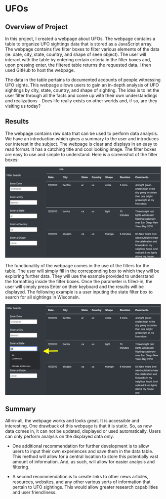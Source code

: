 # UFOs
## Overview of Project
In this project, I created a webpage about UFOs. The webpage contains a table to organize UFO sightings data that is stored as a JavaScript array. The webpage contains five filter boxes to filter various elements of the data (ie. date, city, state, country, and shape of seen object). The user will interact with the table by entering certain criteria in the filter boxes and, upon pressing enter, the filtered table returns the requested data. I then used GitHub to host the webpage. 

The data in the table pertains to documented accounts of people witnessing UFO sights. This webpage allows users to gain an in-depth analysis of UFO sightings by city, state, country, and shape of sighting. The idea is to let the user filter through all the facts and come up with their own understandings and realizations - Does life really exists on other worlds and, if so, are they visiting us today?

## Results
The webpage contains raw data that can be used to perform data analysis. We have an introduction which gives a summary to the user and introduces our interest in the subject. The webpage is clear and displays in an easy to read format. It has a catching title and cool looking image. The filter boxes are easy to use and simple to understand. Here is a screenshot of the filter boxes: 

![filter.png](static/images/filter.png)

The functionality of the webpage comes in the use of the filters for the table. The user will simply fill in the corresponding box to which they will be exploring further data. They will use the example provided to understand the formatting inside the filter boxes. Once the parameter is filled-in, the user will simply press Enter on their keyboard and the results will be displayed. The following example is a user inputing the state filter box to search for all sightings in Wisconsin. 

![ArrowEx.png](static/images/ArrowEx.png)

## Summary
All-in-all, the webpage works and looks great. It is accessible and interesting. One drawback of this webpage is that it is static. So, as new data comes in, it can not be updated, displayed or used automatically. Users can only perform analysis on the displayed data only. 

- One additional recommendation for further development is to allow users to input their own experiences and save them in the data table. This method will allow for a central location to store this potentially vast amount of information. And, as such, will allow for easier analysis and filtering. 

- A second recommendation is to create links to other news articles, resources, websites, and any other various sorts of information that pertain to UFO sightings. This would allow greater research capabilities and user friendliness.  